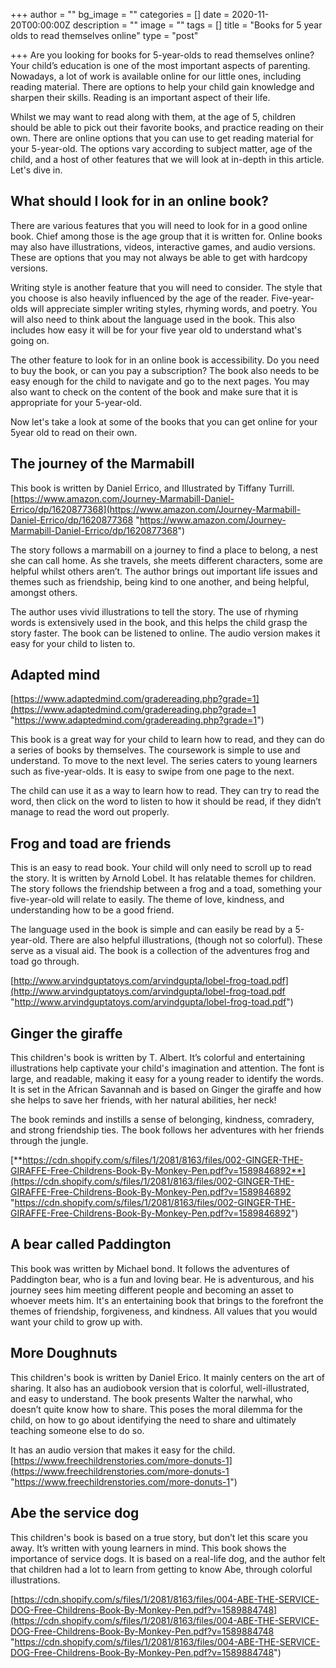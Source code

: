 +++
author = ""
bg_image = ""
categories = []
date = 2020-11-20T00:00:00Z
description = ""
image = ""
tags = []
title = "Books for 5 year olds to read themselves online"
type = "post"

+++
Are you looking for books for 5-year-olds to read themselves online? Your child’s education is one of the most important aspects of parenting. Nowadays, a lot of work is available online for our little ones, including reading material. There are options to help your child gain knowledge and sharpen their skills. Reading is an important aspect of their life.

Whilst we may want to read along with them, at the age of 5, children should be able to pick out their favorite books, and practice reading on their own. There are online options that you can use to get reading material for your 5-year-old. The options vary according to subject matter, age of the child, and a host of other features that we will look at in-depth in this article. Let's dive in.

## What should I look for in an online book?

There are various features that you will need to look for in a good online book. Chief among those is the age group that it is written for. Online books may also have illustrations, videos, interactive games, and audio versions. These are options that you may not always be able to get with hardcopy versions.

Writing style is another feature that you will need to consider. The style that you choose is also heavily influenced by the age of the reader. Five-year-olds will appreciate simpler writing styles, rhyming words, and poetry. You will also need to think about the language used in the book. This also includes how easy it will be for your five year old to understand what's going on.

The other feature to look for in an online book is accessibility. Do you need to buy the book, or can you pay a subscription? The book also needs to be easy enough for the child to navigate and go to the next pages. You may also want to check on the content of the book and make sure that it is appropriate for your 5-year-old.

Now let's take a look at some of the books that you can get online for your 5year old to read on their own.

## The journey of the Marmabill

This book is written by Daniel Errico, and Illustrated by Tiffany Turrill. [https://www.amazon.com/Journey-Marmabill-Daniel-Errico/dp/1620877368](https://www.amazon.com/Journey-Marmabill-Daniel-Errico/dp/1620877368 "https://www.amazon.com/Journey-Marmabill-Daniel-Errico/dp/1620877368")

The story follows a marmabill on a journey to find a place to belong, a nest she can call home. As she travels, she meets different characters, some are helpful whilst others aren’t. The author brings out important life issues and themes such as friendship, being kind to one another, and being helpful, amongst others.

The author uses vivid illustrations to tell the story. The use of rhyming words is extensively used in the book, and this helps the child grasp the story faster. The book can be listened to online. The audio version makes it easy for your child to listen to.

## Adapted mind

[https://www.adaptedmind.com/gradereading.php?grade=1](https://www.adaptedmind.com/gradereading.php?grade=1 "https://www.adaptedmind.com/gradereading.php?grade=1")

This book is a great way for your child to learn how to read, and they can do a series of books by themselves. The coursework is simple to use and understand. To move to the next level. The series caters to young learners such as five-year-olds. It is easy to swipe from one page to the next.

The child can use it as a way to learn how to read. They can try to read the word, then click on the word to listen to how it should be read, if they didn’t manage to read the word out properly.

## Frog and toad are friends

This is an easy to read book. Your child will only need to scroll up to read the story. It is written by Arnold Lobel. It has relatable themes for children. The story follows the friendship between a frog and a toad, something your five-year-old will relate to easily. The theme of love, kindness, and understanding how to be a good friend.

The language used in the book is simple and can easily be read by a 5-year-old. There are also helpful illustrations, (though not so colorful). These serve as a visual aid. The book is a collection of the adventures frog and toad go through.

[http://www.arvindguptatoys.com/arvindgupta/lobel-frog-toad.pdf](http://www.arvindguptatoys.com/arvindgupta/lobel-frog-toad.pdf "http://www.arvindguptatoys.com/arvindgupta/lobel-frog-toad.pdf")

## Ginger the giraffe

This children's book is written by T. Albert. It’s colorful and entertaining illustrations help captivate your child's imagination and attention. The font is large, and readable, making it easy for a young reader to identify the words. It is set in the African Savannah and is based on Ginger the giraffe and how she helps to save her friends, with her natural abilities, her neck!

The book reminds and instills a sense of belonging, kindness, comradery, and strong friendship ties. The book follows her adventures with her friends through the jungle.

[**https://cdn.shopify.com/s/files/1/2081/8163/files/002-GINGER-THE-GIRAFFE-Free-Childrens-Book-By-Monkey-Pen.pdf?v=1589846892**](https://cdn.shopify.com/s/files/1/2081/8163/files/002-GINGER-THE-GIRAFFE-Free-Childrens-Book-By-Monkey-Pen.pdf?v=1589846892 "https://cdn.shopify.com/s/files/1/2081/8163/files/002-GINGER-THE-GIRAFFE-Free-Childrens-Book-By-Monkey-Pen.pdf?v=1589846892")

## A bear called Paddington

This book was written by Michael bond. It follows the adventures of Paddington bear, who is a fun and loving bear. He is adventurous, and his journey sees him meeting different people and becoming an asset to whoever meets him. It's an entertaining book that brings to the forefront the themes of friendship, forgiveness, and kindness. All values that you would want your child to grow up with.

## More Doughnuts

This children's book is written by Daniel Erico. It mainly centers on the art of sharing. It also has an audiobook version that is colorful, well-illustrated, and easy to understand. The book presents Walter the narwhal, who doesn’t quite know how to share. This poses the moral dilemma for the child, on how to go about identifying the need to share and ultimately teaching someone else to do so.

It has an audio version that makes it easy for the child. [https://www.freechildrenstories.com/more-donuts-1](https://www.freechildrenstories.com/more-donuts-1 "https://www.freechildrenstories.com/more-donuts-1")

## Abe the service dog

This children's book is based on a true story, but don’t let this scare you away. It’s written with young learners in mind. This book shows the importance of service dogs. It is based on a real-life dog, and the author felt that children had a lot to learn from getting to know Abe, through colorful illustrations.

[https://cdn.shopify.com/s/files/1/2081/8163/files/004-ABE-THE-SERVICE-DOG-Free-Childrens-Book-By-Monkey-Pen.pdf?v=1589884748](https://cdn.shopify.com/s/files/1/2081/8163/files/004-ABE-THE-SERVICE-DOG-Free-Childrens-Book-By-Monkey-Pen.pdf?v=1589884748 "https://cdn.shopify.com/s/files/1/2081/8163/files/004-ABE-THE-SERVICE-DOG-Free-Childrens-Book-By-Monkey-Pen.pdf?v=1589884748")